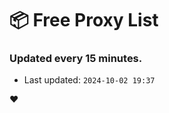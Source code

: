 # :package: Free Proxy List
### Updated every 15 minutes.

- Last updated: `2024-10-02 19:37`

:heart:
